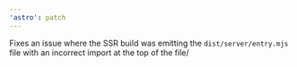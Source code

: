 ```yaml
---
'astro': patch
---
```


Fixes an issue where the SSR build was emitting the `dist/server/entry.mjs` file with an incorrect import at the top of the file/
